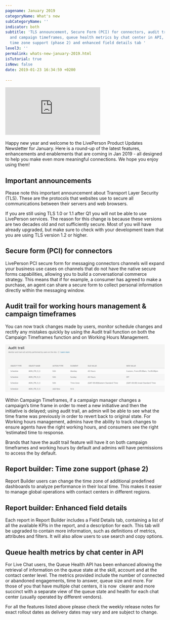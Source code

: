 ```yaml
---
pagename: January 2019
categoryName: What's new
subCategoryName: ''
indicator: both
subtitle: 'TLS announcement, Secure Form (PCI) for connectors, audit trails work hours
  and campaign timeframes, queue health metrics by chat center in API, report builder:
  time zone support (phase 2) and enhanced field details tab '
level3: ''
permalink: whats-new-january-2019.html
isTutorial: true
isNew: false
date: 2019-01-23 16:34:59 +0200

---
```


<iframe src="https://player.vimeo.com/video/311248862" frameborder="0" webkitallowfullscreen mozallowfullscreen allowfullscreen></iframe>

Happy new year and welcome to the LivePerson Product Updates Newsletter for January. Here is a round-up of the latest features, enhancements and enablements that are coming in Jan 2019 - all designed to help you make even more meaningful connections. We hope you enjoy using them!

## Important announcements

Please note this important announcement about Transport Layer Security (TLS). These are the protocols that websites use to secure all communications between their servers and web browsers.

If you are still using TLS 1.0 or 1.1 after Q1 you will not be able to use LivePerson services. The reason for this change is because these versions are two decades old and not sufficiently secure. Most of you will have already upgraded, but make sure to check with your development team that you are using TLS version 1.2 or higher.

## Secure form (PCI) for connectors

LivePerson PCI secure form for messaging connectors channels will expand your business use cases on channels that do not have the native secure forms capabilities, allowing you to build a conversational commerce strategy. This means that if for example, a consumer has agreed to make a purchase, an agent can share a secure form to collect personal information directly within the messaging window.

## Audit trail for working hours management & campaign timeframes

You can now track changes made by users, monitor schedule changes and rectify any mistakes quickly by using the Audit trail function on both the Campaign Timeframes function and on Working Hours Management.

![](/img/jan-whats-new-1.png)

Within Campaign Timeframes, if a campaign manager changes a campaign’s time frame in order to meet a new initiative and then the initiative is delayed; using audit trail, an admin will be able to see what the time frame was previously in order to revert back to original state. For Working hours management, admins have the ability to track changes to ensure agents have the right working hours, and consumers see the right ‘estimated time to response.

Brands that have the audit trail feature will have it on both campaign timeframes and working hours by default and admins will have permissions to access the by default.

## Report builder: Time zone support (phase 2)

Report Builder users can change the time zone of additional predefined dashboards to analyze performance in their local time. This makes it easier to manage global operations with contact centers in different regions.

## Report builder: Enhanced field details

Each report in Report Builder includes a Field Details tab, containing a list of all the available KPIs in the report, and a description for each. This tab will be upgraded to contain more information, such as definitions of metrics, attributes and filters. It will also allow users to use search and copy options.

## Queue health metrics by chat center in API

For Live Chat users, the Queue Health API has been enhanced allowing the retrieval of information on the queue state at the skill, account and at the contact center level. The metrics provided include the number of connected or abandoned engagements, time to answer, queue size and more. For those of you that have multiple chat centers, it is now  clearer and more succinct with a separate view of the queue state and health for each chat center (usually operated by different vendors).

For all the features listed above please check the weekly release notes for exact rollout dates as delivery dates may vary and are subject to change.
